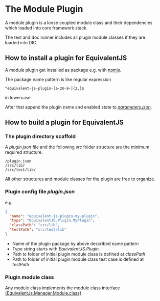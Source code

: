 # The Module Plugin

A module plugin is a loose coupled module class and their dependencies which loaded into core framework stack.

The test and doc runner includes all plugin module classes if they are loaded into DIC.

## How to install a plugin for EquivalentJS

A module plugin get installed as package e.g. with [npmjs][npmjs].

The package name pattern is like regular expression 

```regexp
^equivalent-js-plugin-[a-z0-9-]{2,}$
```
 
in lowercase.

After that append the plugin name and enabled state to [*parameters.json*](../src/config/parameters.json).

## How to build a plugin for EquivalentJS

### The plugin directory scaffold

A *plugin.json* file and the following *src* folder structure are the minimum required structure.

    /plugin.json
    /src/lib/
    /src/test/lib/

All other structures and module classes for the plugin are free to organize.

### Plugin config file *plugin.json*

e.g.

```json
{
  "name": "equivalent-js-plugin-my-plugin",
  "type": "EquivalentJS.Plugin.MyPlugin",
  "classPath": "src/lib",
  "testPath": "src/test/lib"
}
```

* Name of the plugin package by above described name pattern
* Type string starts with *EquivalentJS.Plugin.*
* Path to folder of initial plugin module class is defined at *classPath*
* Path to folder of initial plugin module class test case is defined at *testPath*

### Plugin module class

Any module class implements the 
module class interface [{EquivalentJs.Manager.Module.class}](../src/lib/equivalent/Manager/Module/class.js)

[npmjs]: https://www.npmjs.com
